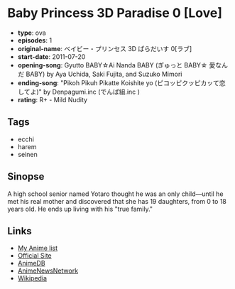# Baby Princess 3D Paradise 0 [Love]

-   **type**: ova
-   **episodes**: 1
-   **original-name**: ベイビー・プリンセス 3D ぱらだいす 0[ラブ]
-   **start-date**: 2011-07-20
-   **opening-song**: Gyutto BABY☆Ai Nanda BABY (ぎゅっと BABY☆ 愛なんだ BABY) by Aya Uchida, Saki Fujita, and Suzuko Mimori
-   **ending-song**: "Pikoh Pikuh Pikatte Koishite yo (ピコッピクッピカッて恋してよ)" by Denpagumi.inc (でんぱ組.inc )
-   **rating**: R+ - Mild Nudity

## Tags

-   ecchi
-   harem
-   seinen

## Sinopse

A high school senior named Yotaro thought he was an only child—until he met his real mother and discovered that she has 19 daughters, from 0 to 18 years old. He ends up living with his "true family."

## Links

-   [My Anime list](https://myanimelist.net/anime/10196/Baby_Princess_3D_Paradise_0_Love)
-   [Official Site](http://baby-princess3d.jp/)
-   [AnimeDB](http://anidb.info/perl-bin/animedb.pl?show=anime&aid=8171)
-   [AnimeNewsNetwork](http://www.animenewsnetwork.com/encyclopedia/anime.php?id=12342)
-   [Wikipedia](http://ja.wikipedia.org/wiki/Baby_Princess)
